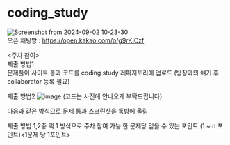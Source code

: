 # coding_study


![Screenshot from 2024-09-02 10-23-30](https://github.com/user-attachments/assets/962cee86-de10-48ac-9f2a-d22bb9091444)  
오픈 채팅방 : https://open.kakao.com/o/g9rKiCzf   


<주차 참여> <br>
제출 방법1 <br>
 문제풀이 사이트 통과 코드를 coding study 레파지토리에 업로드
 (방장과의 얘기 후 collaborator 등록 필요)

제출 방법2
![image](https://github.com/Profrog/coding_study/assets/26535065/2d04c776-9720-4a58-91cd-b5bf9ba967ac)
(코드는 사진에 안나오게 부탁드립니다)

 다음과 같은 방식으로 문제 통과 스크린샷을 톡방에 올림

제출 방법 1,2중 택 1 방식으로 주차 참여 가능
한 문제당 얻을 수 있는 포인트 (1 ~ n 포인트)<1문제 당 1포인트> 

